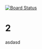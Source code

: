 [![Board Status](https://dev.azure.com/matthewmanela0192/52ad26bc-2e7a-4b97-bbb4-4b173fd97abc/038034da-b8a6-4ca3-bde2-fa1c7a5805d0/_apis/work/boardbadge/ad380ef1-f784-495e-947a-0033a132e9db)](https://dev.azure.com/matthewmanela0192/52ad26bc-2e7a-4b97-bbb4-4b173fd97abc/_boards/board/t/038034da-b8a6-4ca3-bde2-fa1c7a5805d0/Microsoft.RequirementCategory)
# 2

asdasd

